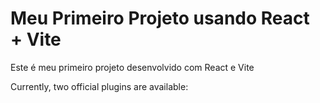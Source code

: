 # Meu Primeiro Projeto usando React + Vite

Este é meu primeiro projeto desenvolvido com React e Vite

Currently, two official plugins are available:
